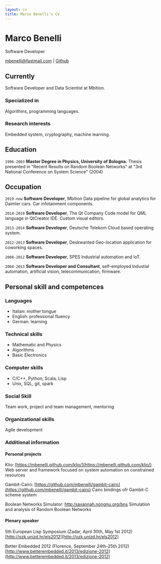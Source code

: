```yaml
---
layout: cv
title: Marco Benelli's CV
---
```

# Marco Benelli
Software Developer

<div id="webaddress">
<a href="mbenelli@fastmail.com">mbenelli@fastmail.com</a>
| <a href="http://github.com/mbenelli">Github</a>
</div>


## Currently

Software Developer and Data Scientist at Mbition.

### Specialized in

Algorithms, programming languages.

### Research interests

Embedded system, cryptography, machine learning.


## Education

`1996-2003`
__Master Degree in Physics, University of Bologna.__
Thesis presented in "Recent Results on Random Boolean Networks" at
"3rd National Conference on System Science" (2004)

## Occupation

`2019-now`
__Software Developer__, Mbition
Data pipeline for global analytics for Daimler cars.
Car infotainment components.

`2014-2019`
__Software Developer__, The Qt Company
Code model for QML language in QtCreator IDE.
Custom visual editors.

`2013-2014`
__Software Developer__, Deutsche Telekom
Cloud based operating system.

`2012-2013`
__Software Developer__, Deskwanted
Geo-location application for coworking spaces.

`2008-2012`
__Software Developer__, SPES
Industrial automation and IoT.

`2004-2013`
__Software Developer and Consultant__, self-employed
Industial automation, artificial vision, telecommunication, firmware.

## Personal skill and competences

### Languages

  - Italian: mother tongue
  - English: professional fluency
  - German: learning
  
### Technical skills

  - Mathematic and Physics
  - Algorithms
  - Basic Electronics
  
### Computer skills

  - C/C++, Python, Scala, Lisp
  - Unix, SQL, git, spark
  
### Social Skill

Team work, project and team management, mentoring

### Organizational skills

Agile development


### Additional information

#### Personal projects

Klio: [https://mbenelli.github.com/klio/](https://mbenelli.github.com/klio/)
Web server and framework focused on system automation on constrained
resources

Gambit-Cairo: [https://github.com/mbenelli/gambit-cairo](https://github.com/mbenelli/gambit-cairo)
Cairo bindings ofr Gambit-C scheme system

Boolean Networks Simulator: [http:/savannah.nongnu.org/bns](http:/savannah.nongnu.org/bns)
Simulation and analysis of Random Boolean Networks

#### Plenary speaker
5th European Lisp Symposium (Zadar, April 30th, May 1st 2012)
[http://ozk.unizd.hr/els2012](http://ozk.unizd.hr/els2012)

Better Embedded 2012 (Florence, September 24th-25th 2012)
[http://www.betterembedded.it/2013/edizione-2012](http://www.betterembedded.it/2013/edizione-2012)


<!-- ### Footer

Last updated: January 2021 -->



